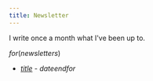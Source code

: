 ```yaml
---
title: Newsletter
---
```


I write once a month what I've been up to.

$for(newsletters)$
* [$title$]($url$) - $date$$endfor$
